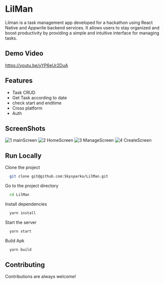 
# LilMan

Lilman is a task management app developed for a hackathon using React Native and Appwrite backend services. It allows users to stay organized and boost productivity by providing a simple and intuitive interface for managing tasks.




## Demo Video

https://youtu.be/yYP6eUr2DuA


## Features

- Task CRUD
- Get Task according to date
- check start and endtime
- Cross platform
- Auth

## ScreenShots

![1 mainScreen](https://github.com/Skysparko/LilMan/assets/49132205/befa5191-ed51-42d3-b260-16e4f6a4e0c9)             ![2 HomeScreen](https://github.com/Skysparko/LilMan/assets/49132205/84a0d0ea-182d-4a77-aedc-414ffbf817d8)             ![3 ManageScreen](https://github.com/Skysparko/LilMan/assets/49132205/185dc226-fa90-4c54-be16-eec08bc86e18)            ![4 CreateScreen](https://github.com/Skysparko/LilMan/assets/49132205/84a37cd4-3353-40d8-8994-155dc698dccc)


## Run Locally

Clone the project

```bash
  git clone git@github.com:Skysparko/LilMan.git
```
    

Go to the project directory

```bash
  cd LilMan
```

Install dependencies

```bash
  yarn install 
```

Start the server

```bash
  yarn start
```

Build Apk
```bash
  yarn build
```
    
## Contributing

Contributions are always welcome!


